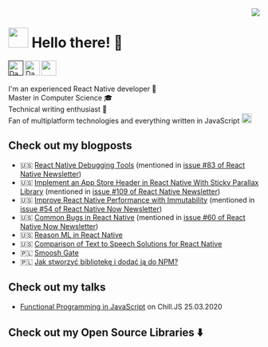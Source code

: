 
<img align='right' src="https://github-readme-stats.vercel.app/api?username=idaszakdaniel&hide=issues&count_private=true">

# <img width="40px" src="https://cdn0.iconfinder.com/data/icons/famous-character-vol-1-colored/48/JD-06-512.png" /> Hello there! 👋

<a href="">
  <img align="left" alt="Daniel's Github" width="30px" src="https://cdn.jsdelivr.net/npm/simple-icons@v3/icons/github.svg" />
</a>
<a href="https://www.linkedin.com/in/daniel-idaszak/">
  <img align="left" alt="Daniel's Linkedin" width="30px" src="https://cdn.jsdelivr.net/npm/simple-icons@v3/icons/linkedin.svg" />
</a>
<a href="mailto:idaszak1@gmail.com">
  <img align="left" width="30px" src="https://cdn.jsdelivr.net/npm/simple-icons@3.3.0/icons/gmail.svg" />
</a>
</br></br>

I'm an experienced React Native developer 📱</br>
Master in Computer Science 🎓</br>
Technical writing enthusiast  📖</br>
Fan of multiplatform technologies and everything written in JavaScript
<img width="20px" src="https://upload.wikimedia.org/wikipedia/commons/9/99/Unofficial_JavaScript_logo_2.svg" />

## Check out my blogposts

* 🇺🇸 [React Native Debugging Tools](https://www.netguru.com/codestories/react-native-debugging-tools) (mentioned in [issue #83 of React Native Newsletter](https://mailchi.mp/267d2d93c72c/react-native-newsletter-1260157?e=884b22d9aa))
* 🇺🇸 [Implement an App Store Header in React Native With Sticky Parallax Library](https://www.netguru.com/codestories/implement-an-app-store-header-in-react-native-with-sticky-parallax-library) (mentioned in [issue #109 of React Native Newsletter](https://mailchi.mp/5d38295bf1cc/react-native-newsletter-1260262?e=d5304e7eeb))
* 🇺🇸 [Improve React Native Performance with Immutability](https://blog.logrocket.com/improve-react-native-performance-with-immutability/) (mentioned in [issue #54 of React Native Now Newsletter](https://reactnativenow.com/issues/54?m=web&#OBvOWoh))
* 🇺🇸 [Common Bugs in React Native](https://blog.logrocket.com/common-bugs-in-react-native/) (mentioned in [issue #60 of React Native Now Newsletter](https://reactnativenow.com/issues/60?m=web#6g4S350))
* 🇺🇸 [Reason ML in React Native](https://www.netguru.com/codestories/reasonml-in-react-native)
* 🇺🇸 [Comparison of Text to Speech Solutions for React Native](https://www.netguru.com/codestories/comparison-of-text-to-speech-solutions-for-react-native)
* 🇵🇱 [Smoosh Gate](https://www.idaszak.com/article/2018/04/09/smooshgate)
* 🇵🇱 [Jak stworzyć bibliotekę i dodać ją do NPM?](https://www.idaszak.com/article/2018/02/18/jak-stworzyc-biblioteke-i-dodac-do-npm-joeyify)

## Check out my talks
* [Functional Programming in JavaScript](https://www.youtube.com/watch?v=02JJUgaDvnk&feature=youtu.be&t=131) on Chill.JS 25.03.2020

## Check out my Open Source Libraries  ⬇️
